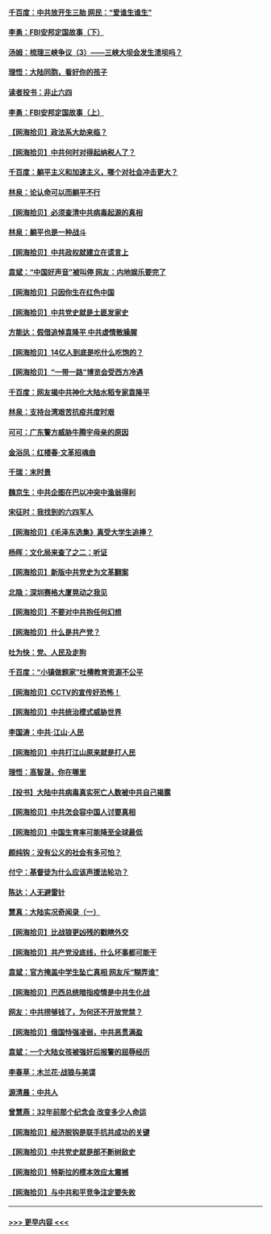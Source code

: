 #### [千百度：中共放开生三胎 网民：“爱谁生谁生”](../pages/nsc993/n12990644.md?t=06011701) 
#### [李勇：FBI安邦定国故事（下）](../pages/nsc993/n12987854.md?t=06011701) 
#### [汤姆：梳理三峡争议（3）——三峡大坝会发生溃坝吗？](../pages/nsc993/n12989806.md?t=06011701) 
#### [理悟：大陆同胞，看好你的孩子](../pages/nsc993/n12989778.md?t=06011701) 
#### [读者投书：非止六四](../pages/nsc993/n12989673.md?t=06011701) 
#### [李勇：FBI安邦定国故事（上）](../pages/nsc993/n12987749.md?t=06011701) 
#### [【网海拾贝】政法系大劫来临？](../pages/nsc993/n12987596.md?t=06011701) 
#### [【网海拾贝】中共何时对得起纳税人了？](../pages/nsc993/n12985578.md?t=06011701) 
#### [千百度：躺平主义和加速主义，哪个对社会冲击更大？](../pages/nsc993/n12985512.md?t=06011701) 
#### [林泉：论认命可以而躺平不行](../pages/nsc993/n12985505.md?t=06011701) 
#### [【网海拾贝】必须查清中共病毒起源的真相](../pages/nsc993/n12984276.md?t=06011701) 
#### [林泉：躺平也是一种战斗](../pages/nsc993/n12984194.md?t=06011701) 
#### [【网海拾贝】中共政权就建立在谎言上](../pages/nsc993/n12981880.md?t=06011701) 
#### [袁斌：“中国好声音”被叫停 网友：内地娱乐要完了](../pages/nsc993/n12981826.md?t=06011701) 
#### [【网海拾贝】只因你生在红色中国](../pages/nsc993/n12979096.md?t=06011701) 
#### [【网海拾贝】中共党史就是土匪发家史](../pages/nsc993/n12976478.md?t=06011701) 
#### [方能达：假借追悼袁隆平 中共虚情散臊腥](../pages/nsc993/n12976396.md?t=06011701) 
#### [【网海拾贝】14亿人到底是吃什么吃饱的？](../pages/nsc993/n12974125.md?t=06011701) 
#### [【网海拾贝】“一带一路”博览会受西方冷遇](../pages/nsc993/n12971787.md?t=06011701) 
#### [千百度：网友揭中共神化大陆水稻专家袁隆平](../pages/nsc993/n12971733.md?t=06011701) 
#### [林泉：支持台湾艰苦抗疫共度时艰](../pages/nsc993/n12971350.md?t=06011701) 
#### [可可：广东警方威胁牛腾宇母亲的原因](../pages/nsc993/n12971100.md?t=06011701) 
#### [金浴凤：红楼春·文革招魂曲](../pages/nsc993/n12970354.md?t=06011701) 
#### [千瑞：末时景](../pages/nsc993/n12970337.md?t=06011701) 
#### [魏京生：中共企图在巴以冲突中渔翁得利](../pages/nsc993/n12970286.md?t=06011701) 
#### [宋征时：我找到的六四军人](../pages/nsc993/n12970213.md?t=06011701) 
#### [【网海拾贝】《毛泽东选集》真受大学生追捧？](../pages/nsc993/n12968779.md?t=06011701) 
#### [杨晖：文化局来查了之二：听证](../pages/nsc993/n12966528.md?t=06011701) 
#### [【网海拾贝】新版中共党史为文革翻案](../pages/nsc993/n12967526.md?t=06011701) 
#### [北隐：深圳赛格大厦晃动之我见](../pages/nsc993/n12967393.md?t=06011701) 
#### [【网海拾贝】不要对中共抱任何幻想](../pages/nsc993/n12965222.md?t=06011701) 
#### [【网海拾贝】什么是共产党？](../pages/nsc993/n12962781.md?t=06011701) 
#### [吐为快：党、人民及走狗](../pages/nsc993/n12962747.md?t=06011701) 
#### [千百度：“小镇做题家”吐槽教育资源不公平](../pages/nsc993/n12962705.md?t=06011701) 
#### [【网海拾贝】CCTV的宣传好恐怖！](../pages/nsc993/n12959984.md?t=06011701) 
#### [【网海拾贝】中共统治模式威胁世界](../pages/nsc993/n12957622.md?t=06011701) 
#### [李国涛：中共‧江山‧人民](../pages/nsc993/n12957502.md?t=06011701) 
#### [【网海拾贝】中共打江山原来就是打人民](../pages/nsc993/n12954345.md?t=06011701) 
#### [理悟：高智晟，你在哪里](../pages/nsc993/n12953115.md?t=06011701) 
#### [【投书】大陆中共病毒真实死亡人数被中共自己揭露](../pages/nsc993/n12953050.md?t=06011701) 
#### [【网海拾贝】中共怎会容中国人讨要真相](../pages/nsc993/n12952161.md?t=06011701) 
#### [【网海拾贝】中国生育率可能降至全球最低](../pages/nsc993/n12948793.md?t=06011701) 
#### [颜纯钩：没有公义的社会有多可怕？](../pages/nsc993/n12947626.md?t=06011701) 
#### [付宁：基督徒为什么应该声援法轮功？](../pages/nsc993/n12947233.md?t=06011701) 
#### [陈达：人无避雷针](../pages/nsc993/n12947098.md?t=06011701) 
#### [慧真：大陆实况奇闻录（一）](../pages/nsc993/n12945811.md?t=06011701) 
#### [【网海拾贝】比战狼更凶残的戳瞎外交](../pages/nsc993/n12945717.md?t=06011701) 
#### [【网海拾贝】共产党没底线，什么坏事都可能干](../pages/nsc993/n12942090.md?t=06011701) 
#### [袁斌：官方掩盖中学生坠亡真相 网友斥“糊弄谁”](../pages/nsc993/n12942029.md?t=06011701) 
#### [【网海拾贝】巴西总统暗指疫情是中共生化战](../pages/nsc993/n12938999.md?t=06011701) 
#### [网友：中共捞够钱了，为何还不开放党禁？](../pages/nsc993/n12938952.md?t=06011701) 
#### [【网海拾贝】俄国恃强凌弱，中共恶贯满盈](../pages/nsc993/n12936626.md?t=06011701) 
#### [袁斌：一个大陆女孩被强奸后报警的屈辱经历](../pages/nsc993/n12936547.md?t=06011701) 
#### [李春草：木兰花·战狼与美谍](../pages/nsc993/n12935995.md?t=06011701) 
#### [源清晨：中共人](../pages/nsc993/n12935589.md?t=06011701) 
#### [曾慧燕：32年前那个纪念会 改变多少人命运](../pages/nsc993/n12934233.md?t=06011701) 
#### [【网海拾贝】经济脱钩是联手抗共成功的关键](../pages/nsc993/n12934176.md?t=06011701) 
#### [【网海拾贝】中共党史就是部不断树敌史](../pages/nsc993/n12932844.md?t=06011701) 
#### [【网海拾贝】特斯拉的模本效应太震撼](../pages/nsc993/n12925626.md?t=06011701) 
#### [【网海拾贝】与中共和平竞争注定要失败](../pages/nsc993/n12923326.md?t=06011701) 

----
#### [ >>> 更早内容 <<< ](../indexes/nsc993-earlier.md)

